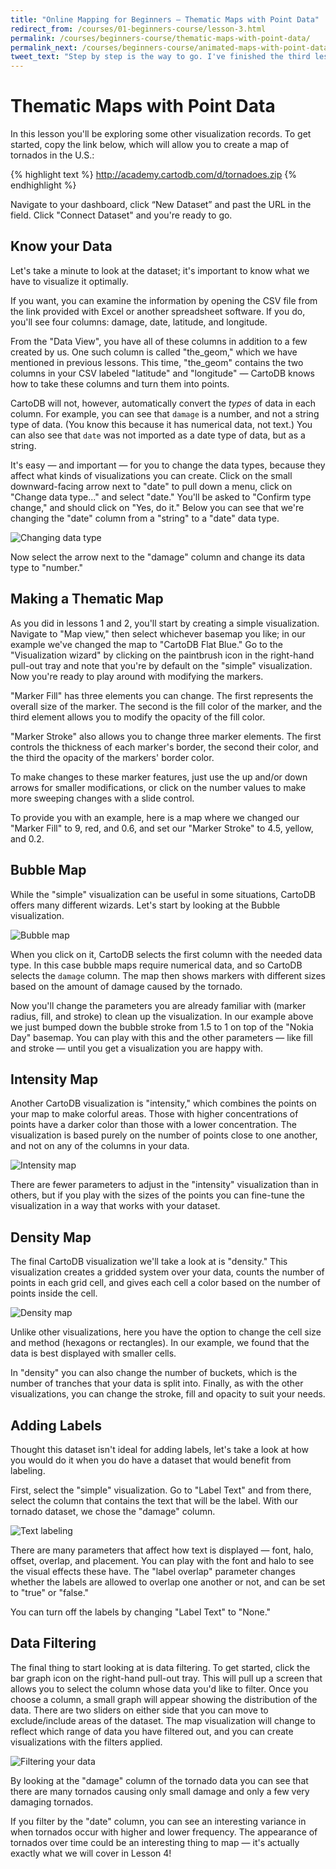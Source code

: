 ```yaml
---
title: "Online Mapping for Beginners — Thematic Maps with Point Data"
redirect_from: /courses/01-beginners-course/lesson-3.html
permalink: /courses/beginners-course/thematic-maps-with-point-data/
permalink_next: /courses/beginners-course/animated-maps-with-point-data/
tweet_text: "Step by step is the way to go. I've finished the third lesson of the map academy. Check it out"
---
```

# Thematic Maps with Point Data

In this lesson you'll be exploring some other visualization records. To get started, copy the link below, which will allow you to create a map of tornados in the U.S.:

{% highlight text %}
http://academy.cartodb.com/d/tornadoes.zip
{% endhighlight %}

Navigate to your dashboard, click “New Dataset” and past the URL in the field. Click "Connect Dataset" and you're ready to go.


## Know your Data

Let's take a minute to look at the dataset; it's important to know what we have to visualize it optimally. 

If you want, you can examine the information by opening the CSV file from the link provided with Excel or another spreadsheet software. If you do, you'll see four columns: damage, date, latitude, and longitude.

From the "Data View", you have all of these columns in addition to a few created by us. One such column is called "the_geom," which we have mentioned in previous lessons. This time, "the_geom" contains the two columns in your CSV labeled "latitude" and "longitude" — CartoDB knows how to take these columns and turn them into points.

CartoDB will not, however, automatically convert the _types_ of data in each column. For example, you can see that `damage` is a number, and not a string type of data. (You know this because it has numerical data, not text.) You can also see that `date` was not imported as a date type of data, but as a string. 

It's easy — and important — for you to change the data types, because they affect what kinds of visualizations you can create. Click on the small downward-facing arrow next to "date" to pull down a menu, click on "Change data type..." and select "date." You'll be asked to "Confirm type change," and should click on "Yes, do it."  Below you can see that we're changing the "date" column from a "string" to a "date" data type.

![Changing data type](/img/course1/lesson3/datatype.png)

Now select the arrow next to the "damage" column and change its data type to "number."


## Making a Thematic Map

As you did in lessons 1 and 2, you'll start by creating a simple visualization. Navigate to "Map view," then select whichever basemap you like; in our example we've changed the map to "CartoDB Flat Blue." Go to the "Visualization wizard" by clicking on the paintbrush icon in the right-hand pull-out tray and note that you're by default on the "simple" visualization.  Now you're ready to play around with modifying the markers.

"Marker Fill" has three elements you can change.  The first represents the overall size of the marker.  The second is the fill color of the marker, and the third element allows you to modify the opacity of the fill color.

"Marker Stroke" also allows you to change three marker elements.  The first controls the thickness of each marker's border, the second their color, and the third the opacity of the markers' border color. 

To make changes to these marker features, just use the up and/or down arrows for smaller modifications, or click on the number values to make more sweeping changes with a slide control. 

To provide you with an example, here is a map where we changed our "Marker Fill" to 9, red, and 0.6, and set our "Marker Stroke" to 4.5, yellow, and 0.2.


## Bubble Map

While the "simple" visualization can be useful in some situations, CartoDB offers many different wizards. Let's start by looking at the Bubble visualization. 

![Bubble map](/img/course1/lesson3/bubble.png)

When you click on it, CartoDB selects the first column with the needed data type. In this case bubble maps require numerical data, and so CartoDB selects the `damage` column. The map then shows markers with different sizes based on the amount of damage caused by the tornado.

Now you'll change the parameters you are already familiar with (marker radius, fill, and stroke) to clean up the visualization. In our example above we just bumped down the bubble stroke from 1.5 to 1 on top of the "Nokia Day" basemap. You can play with this and the other parameters — like fill and stroke — until you get a visualization you are happy with.


## Intensity Map

Another CartoDB visualization is "intensity," which combines the points on your map to make colorful areas. Those with higher concentrations of points have a darker color than those with a lower concentration. The visualization is based purely on the number of points close to one another, and not on any of the columns in your data.

![Intensity map](/img/course1/lesson3/intensity.png)

There are fewer parameters to adjust in the "intensity" visualization than in others, but if you play with the sizes of the points you can fine-tune the visualization in a way that works with your dataset.


## Density Map

The final CartoDB visualization we'll take a look at is "density." This visualization creates a gridded system over your data, counts the number of points in each grid cell, and gives each cell a color based on the number of points inside the cell. 

![Density map](/img/course1/lesson3/density.png)

Unlike other visualizations, here you have the option to change the cell size and method (hexagons or rectangles). In our example, we found that the data is best displayed with smaller cells.

In "density" you can also change the number of buckets, which is the number of tranches that your data is split into. Finally, as with the other visualizations, you can change the stroke, fill and opacity to suit your needs.


## Adding Labels

Thought this dataset isn't ideal for adding labels, let's take a look at how you would do it when you do have a dataset that would benefit from labeling. 

First, select the "simple" visualization. Go to "Label Text" and from there, select the column that contains the text that will be the label. With our tornado dataset, we chose the "damage" column.

![Text labeling](/img/course1/lesson3/textlabel.png)

There are many parameters that affect how text is displayed — font, halo, offset, overlap, and placement. You can play with the font and halo to see the visual effects these have. The "label overlap" parameter changes whether the labels are allowed to overlap one another or not, and can be set to "true" or "false."

You can turn off the labels by changing "Label Text" to "None."


## Data Filtering

The final thing to start looking at is data filtering. To get started, click the bar graph icon on the right-hand pull-out tray. This will pull up a screen that allows you to select the column whose data you'd like to filter. Once you choose a column, a small graph will appear showing the distribution of the data. There are two sliders on either side that you can move to exclude/include areas of the dataset. The map visualization will change to reflect which range of data you have filtered out, and you can create visualizations with the filters applied.

![Filtering your data](/img/course1/lesson3/filtering.png)

By looking at the "damage" column of the tornado data you can see that there are many tornados causing only small damage and only a few very damaging tornados.

If you filter by the "date" column, you can see an interesting variance in when tornados occur with higher and lower frequency. The appearance of tornados over time could be an interesting thing to map — it's actually exactly what we will cover in Lesson 4!
